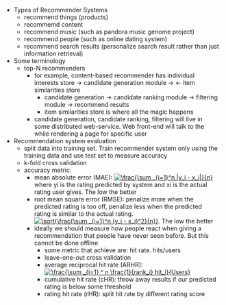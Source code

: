 - Types of Recommender Systems
  - recommend things (products)
  - recommemd content
  - recommend music (such as pandora music genome project)
  - recommend people (such as online dating system)
  - recommend search results (personalize search result rather than just information retrieval)
- Some terminology
  - top-N recommenders
    - for example, content-based recommender has individual interests store -> candidate generation module -> <- item similarities store
      - candidate generation -> candidate ranking module -> filtering module -> recommend results
      - item similarities store is where all the magic happens
    - candidate generation, candidate ranking, filtering will live in some distributed web-service. Web front-end will talk to the while rendering a page for specific user
- Recommendation system evaluation
  - split data into training set. Train recommender system only using the training data and use test set to measure accuracy
  - k-fold cross validation
  - accuracy metric:
    - mean absolute error (MAE): <a href="https://www.codecogs.com/eqnedit.php?latex=\frac{\sum&space;_{i=1}^n&space;|y_i&space;-&space;x_i|}{n}" target="_blank"><img src="https://latex.codecogs.com/gif.latex?\frac{\sum&space;_{i=1}^n&space;|y_i&space;-&space;x_i|}{n}" title="\frac{\sum _{i=1}^n |y_i - x_i|}{n}" /></a> where yi is the rating predicted by system and xi is the actual rating user gives. The low the better
    - root mean square error (RMSE): penalize more when the predicted rating is too off, penalize less when the predicted rating is similar to the actual rating. <a href="https://www.codecogs.com/eqnedit.php?latex=\sqrt{\frac{\sum&space;_{i=1}^n&space;(y_i&space;-&space;x_i)^2}{n}}" target="_blank"><img src="https://latex.codecogs.com/gif.latex?\sqrt{\frac{\sum&space;_{i=1}^n&space;(y_i&space;-&space;x_i)^2}{n}}" title="\sqrt{\frac{\sum _{i=1}^n (y_i - x_i)^2}{n}}" /></a>. The low the better
    - ideally we should measure how people react when giving a recommendation that people have never seen before. But this cannot be done offline
      - some metric that achieve are: hit rate. hits/users
      - leave-one-out cross validation
      - average reciprocal hit rate (ARHR): <a href="https://www.codecogs.com/eqnedit.php?latex=\frac{\sum&space;_{i=1}&space;^&space;n&space;\frac{1}{rank_i}&space;hit_i}{Users}" target="_blank"><img src="https://latex.codecogs.com/gif.latex?\frac{\sum&space;_{i=1}&space;^&space;n&space;\frac{1}{rank_i}&space;hit_i}{Users}" title="\frac{\sum _{i=1} ^ n \frac{1}{rank_i} hit_i}{Users}" /></a>
      - cumulative hit rate (cHR): throw away results if our predicted rating is below some threshold
      - rating hit rate (rHR): split hit rate by different rating score

